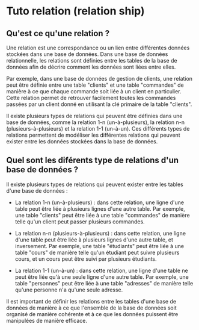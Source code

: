 # Tuto relation (relation ship)

## Qu'est ce qu'une relation ?

Une relation est une correspondance ou un lien entre différentes données stockées dans une base de données. Dans une base de données relationnelle, les relations sont définies entre les tables de la base de données afin de décrire comment les données sont liées entre elles.

Par exemple, dans une base de données de gestion de clients, une relation peut être définie entre une table "clients" et une table "commandes" de manière à ce que chaque commande soit liée à un client en particulier. Cette relation permet de retrouver facilement toutes les commandes passées par un client donné en utilisant la clé primaire de la table "clients".

Il existe plusieurs types de relations qui peuvent être définies dans une base de données, comme la relation 1-n (un-à-plusieurs), la relation n-n (plusieurs-à-plusieurs) et la relation 1-1 (un-à-un). Ces différents types de relations permettent de modéliser les différentes relations qui peuvent exister entre les données stockées dans la base de données.


## Quel sont les diférents type de relations d'un base de données ? 

Il existe plusieurs types de relations qui peuvent exister entre les tables d'une base de données :

-  La relation 1-n (un-à-plusieurs) : dans cette relation, une ligne d'une table peut être liée à plusieurs lignes d'une autre table. Par exemple, une table "clients" peut être liée à une table "commandes" de manière telle qu'un client peut passer plusieurs commandes.

- La relation n-n (plusieurs-à-plusieurs) : dans cette relation, une ligne d'une table peut être liée à plusieurs lignes d'une autre table, et inversement. Par exemple, une table "étudiants" peut être liée à une table "cours" de manière telle qu'un étudiant peut suivre plusieurs cours, et un cours peut être suivi par plusieurs étudiants.

- La relation 1-1 (un-à-un) : dans cette relation, une ligne d'une table ne peut être liée qu'à une seule ligne d'une autre table. Par exemple, une table "personnes" peut être liée à une table "adresses" de manière telle qu'une personne n'a qu'une seule adresse.

Il est important de définir les relations entre les tables d'une base de données de manière à ce que l'ensemble de la base de données soit organisé de manière cohérente et à ce que les données puissent être manipulées de manière efficace.